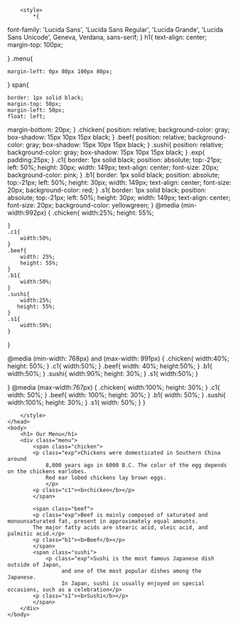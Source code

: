 <html>
    <head>
       
        <style>
            *{
font-family: 'Lucida Sans', 'Lucida Sans Regular', 'Lucida Grande', 'Lucida Sans Unicode', Geneva, Verdana, sans-serif;
}
h1{
    text-align: center;
    margin-top: 100px;
     
}
.menu{
    
    margin-left: 0px 80px 100px 80px;
   
}
span{
 
    border: 1px solid black; 
    margin-top: 50px;
    margin-left: 50px;
    float: left;
   margin-bottom: 20px;
}
.chicken{
    position: relative;
    background-color: gray;
    box-shadow: 15px 10px 15px black;
}
.beef{
    position: relative;
    background-color: gray;
    box-shadow: 15px 10px 15px black;
}
.sushi{
    position: relative;
    background-color: gray;
    box-shadow: 15px 10px 15px black;
}
.exp{
    padding:25px;
}
.c1{
    border: 1px solid black;
    position: absolute;
    top:-21px;
    left: 50%;
    height: 30px;
    width: 149px;
    text-align: center;
    font-size: 20px;
    background-color: pink;
}
.b1{
    border: 1px solid black;
    position: absolute;
    top:-21px;
    left: 50%;
    height: 30px;
    width: 149px;
    text-align: center;
    font-size: 20px;
    background-color: red;
}
.s1{
    border: 1px solid black;
    position: absolute;
    top:-21px;
    left: 50%;
    height: 30px;
    width: 149px;
    text-align: center;
    font-size: 20px;
    background-color: yellowgreen;
}
@media (min-width:992px)
{
    .chicken{
        width:25%;
        height: 55%;
       
    }
    .c1{
        width:50%;
    }
    .beef{
        width: 25%;
        height: 55%;
    }
    .b1{
        width:50%;
    }
    .sushi{
        width:25%;
       height: 55%;
    }
    .s1{
        width:50%;
    }
}

@media (min-width: 768px) and (max-width: 991px)
{
    .chicken{
        width:40%;
        height: 50%;
    }
    .c1{
        width:50%;
    }
    .beef{
        width: 40%;
        height:50%;
    }
    .b1{
        width:50%;
    }
    .sushi{
        width:90%;
        height: 30%;
    }
    .s1{
        width:50%;
    }
    
}
@media (max-width:767px)
{
    .chicken{
        width:100%;
        height: 30%;
    }
    .c1{
        width: 50%;
    }
    .beef{
        width: 100%;
        height: 30%;
    }
    .b1{
        width: 50%;
    }
    .sushi{
        width:100%;
        height: 30%;
    }
    .s1{
        width: 50%;
    }
}

        </style>
    </head>
    <body>
        <h1> Our Menu</h1>
        <div class="menu">
            <span class="chicken">
            <p class="exp">Chickens were domesticated in Southern China around 
                8,000 years ago in 6000 B.C. The color of the egg depends on the chickens earlobes.
                Red ear lobed chickens lay brown eggs.  
                </p>
            <p class="c1"><b>chicken</b></p>
            </span>
            
            <span class="beef">
            <p class="exp">Beef is mainly composed of saturated and monounsaturated fat, present in approximately equal amounts. 
            The major fatty acids are stearic acid, oleic acid, and palmitic acid.</p>
            <p class="b1"><b>Beef</b></p>
            </span>
            <span class="sushi">
                <p class="exp">Sushi is the most famous Japanese dish outside of Japan,
                     and one of the most popular dishes among the Japanese.
                     In Japan, sushi is usually enjoyed on special occasions, such as a celebration</p>
            <p class="s1"><b>Sushi</b></p>
            </span>
        </div>
    </body>
</html>
